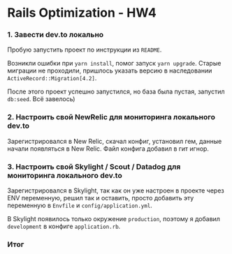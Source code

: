 # Rails Optimization - HW4

### 1. Завести dev.to локально

Пробую запустить проект по инструкции из `README`.

Возникли ошибки при `yarn install`, помог запуск `yarn upgrade`. Старые миграции не проходили, пришлось указать версию в наследовании `ActiveRecord::Migration[4.2]`.

После этого проект успешно запустился, но база была пустая, запустил `db:seed`. Всё завелось)

### 2. Настроить свой NewRelic для мониторинга локального dev.to

Зарегистрировался в New Relic, скачал конфиг, установил гем, данные начали появляться в New Relic. Файл конфига добавил в гит игнор.

### 3. Настроить свой Skylight / Scout / Datadog для мониторинга локального dev.to

Зарегистрировался в Skylight, так как он уже настроен в проекте через ENV переменную, решил так и оставить, просто добавить эту переменную в `Envfile` и `config/application.yml`.

В Skylight появилось только окружение `production`, поэтому я добавил `development` в конфиге `application.rb`.

### Итог
